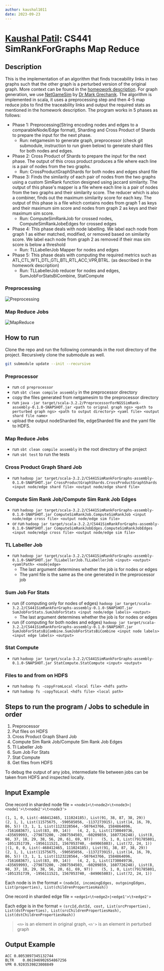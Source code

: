 ```yaml
---
author: kaushal1011
date: 2023-09-23
---
```

# [Kaushal Patil](@kaushal1011):  CS441 SimRankForGraphs Map Reduce

## Description

This is the implementation of an algorithm that finds traceability links in two graphs such that the other graph is a perturbed version of the original graph.
More context can be found in the [homeowork description](https://github.com/0x1DOCD00D/CS441_Fall2023/blob/main/Homework1.md). For graph generation, we use 
[NetGameSim](https://github.com/0x1DOCD00D/NetGameSim) by [Dr Mark Grechanik](@0x1DOCD00D). The algorithm is implemented in scala, it uses a preprocessing step and then 4-5 map reduce jobs to find the traceability links and output the required stats as mentioned in the homework description. The program works in 5 phases as follows:

- Phase 1: Preprocessing(String encoding nodes and edges to a comparableNode/Edge format), Sharding and Cross Product of Shards to prepare the input for the next phase. 
  - Run: netgamesim to generate graph, preprocessor (check git submodule, instruction to run given below) to generate shard files for both nodes and edges.
- Phase 2: Cross Product of Shards to prepare the input for the next phase. The output of this cross product produces a file where each line is a pair of nodes from the two graphs.
  - Run: CrossProductGraphShards for both nodes and edges shard file
- Phase 3: Finds the similarity of each pair of nodes from the two graphs using a custom SimRank function designed using jaccard similarity. The output of this phase's mapper is a file where each line is a pair of nodes from the two graphs and their similarity score. The reducer which is also a combiner, finds out the maximum similarity score for each key. The output of this phase is a file which contains nodes from graph 1 as keys and their maximum sim score and nodes from graph 2 as keys and their maximum sim score.
  - Run: ComputeSimRankJob for crossed nodes, ComputeSimRankJobeEdges for crossed edges
- Phase 4: This phase deals with node labelling. We label each node from graph 1 as either matched, modified, or removed based on similarity score. We label each node from graph 2 as removed if their max sim score is below a threshold
  - Run: TLLabellerJob Mapper for nodes and edges
- Phase 5: This phase deals with computing the required metrics such as ATL,CTL,WTL,DTL,GTL,BTL,RTL,ACC,VPR,BTRL. (as described in the homework description)
  - Run: TLLabellerJob reducer for nodes and edges, SumJobForStatsBiCombine, StatCompute 
  
### Preprocessing

![Preprocessing](./assets/PreprocDoc.png)

### Map Reduce Jobs

![MapReduce](./assets/MRDoc.png)

## How to run

Clone the repo and run the following commands in the root directory of the project. Recursively clone the submodule as well.

```bash
git submodule update --init --recursive
```


### Preprocessor

- run `cd preprocessor`
- run `sbt clean compile assembly` in the preprocessor directory
- copy the files generated from netgamesim to the preprocessor directory
- run `java -jar target/scala-3.2.2/PreprocessorForNGSSimRank-assembly-0.1.0-SNAPSHOT.jar <path to orignal graph ngs> <path to perturbed graph ngs> <path to output directory> <yaml file> <output shard file name>`
- upload the output nodeSharded file, edgeSharded file and the yaml file to HDFS.

### Map Reduce Jobs

- run `sbt clean compile assembly` in the root directory of the project
- run `sbt test` to run the tests

### Cross Product Graph Shard Job

- run `hadoop jar target/scala-3.2.2/CS441SimRankForGraphs-assembly-0.1.0-SNAPSHOT.jar CrossProductGraphShards.CrossProductGraphShards <input node/edge shard file> <output node/edge shard file>`

### Compute Sim Rank Job/Compute Sim Rank Job Edges

- run `hadoop jar target/scala-3.2.2/CS441SimRankForGraphs-assembly-0.1.0-SNAPSHOT.jar ComputeSimRankJob.ComputeSimRankJob <input node/edge cross file> <output node/edge sim file>`
- or run `hadoop jar target/scala-3.2.2/CS441SimRankForGraphs-assembly-0.1.0-SNAPSHOT.jar ComputeSimRankJobEdges.ComputeSimRankJobEdges <input node/edge cross file> <output node/edge sim file>`
  
### TL Labeller Job

- run `hadoop jar target/scala-3.2.2/CS441SimRankForGraphs-assembly-0.1.0-SNAPSHOT.jar TLLabellerJob.TLLabellerJob <input> <output> <yamlPath> <node|edge>`
  - The last argument determines whether the job is for nodes or edges
  - The yaml file is the same as the one generated in the preprocessor job

### Sum Job For Stats

- run (if computing only for nodes of edges) `hadoop jar target/scala-3.2.2/CS441SimRankForGraphs-assembly-0.1.0-SNAPSHOT.jar SumJobForStats.SumJobForStats <input node/edge labels> <output>`
  - The last argument determines whether the job is for nodes or edges
- run (if computing for both nodes and edges) `hadoop jar target/scala-3.2.2/CS441SimRankForGraphs-assembly-0.1.0-SNAPSHOT.jar SumJobForStatsBiCombine.SumJobForStatsBiCombine <input node labels> <input edge labels> <output>`

### Stat Compute

- run `hadoop jar target/scala-3.2.2/CS441SimRankForGraphs-assembly-0.1.0-SNAPSHOT.jar StatCompute.StatCompute <input> <output>`

### Files to and from on HDFS

- run `hadoop fs -copyFromLocal <local file> <hdfs path>`
- run `hadoop fs -copyToLocal <hdfs file> <local path>`

## Steps to run the program / Jobs to schedule in order

1. Preprocessor
2. Put files on HDFS
3. Cross Product Graph Shard Job
4. Compute Sim Rank Job/Compute Sim Rank Job Edges
5. Tl Labeller Job
6. Sum Job For Stats
7. Stat Compute
8. Get files from HDFS

To debug the output of any jobs, intermediate file between jobs can be taken from HDFS and inspected locally.

## Input Example 

One record in sharded node file = `<node1>\t<node2>\t<node3>|<node1'>\t<node2'>\t<node3'>`
```
(1, 1, 0, List(-468412465, 111024185), List(91, 38, 87, 38, 29))	(2, 1, 1, List(11575675, -590585056, -1137273915), List(14, 16, 70, 86, 5))	(3, 1, 1, List(1123228564, -507643766, 1584864096, -716168367), List(83, 89, 14))	(4, 2, 1, List(1730049736, -435659993, -279873200, -2087594503, -60209859, 1607726248), List(8, 98, 37, 18, 29, 38, 56, 20, 61, 69, 97))	(5, 1, 0, List(791785801, -1051351739, -1956111521, 1567053740, -849065803), List(72, 24, 1))	|(1, 0, 0, List(-468412465, 111024185), List(91, 38, 87, 38, 29))	(2, 1, 1, List(11575675, -590585056, -1137273915), List(14, 16, 70, 86, 5))	(3, 1, 1, List(1123228564, -507643766, 1584864096, -716168367), List(83, 89, 14))	(4, 2, 1, List(1730049736, -435659993, -279873200, -2087594503, -60209859, 1607726248), List(8, 98, 37, 18, 29, 38, 56, 20, 61, 69, 97))	(5, 1, 0, List(791785801, -1051351739, -1956111521, 1567053740, -849065803), List(72, 24, 1))	
```

Each node is in the format = `(nodeId, incomingEdges, outgoingEdges, List(properties), List(childrenPropertiesHash))`

One record in sharded edge file = `<edge1>\t<edge2>|<edge1'>\t<edge2'>`

Each edge is in the format = `(srcId,dstId, cost, List(srcProperties), List(dstProperties), List(srcChildrenPropertiesHash), List(dstChildrenPropertiesHash))`

> `<n>` is an element in original graph, `<n'>` is an element in perturbed graph 

## Output Example

```
ACC	0.8053097345132744
BLTR	0.061946902654867256
VPR	0.9203539823008849
```

